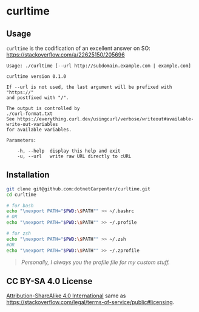 # curltime

## Usage

`curltime` is the codification of an excellent answer on SO: https://stackoverflow.com/a/22625150/205696

```
Usage: ./curltime [--url http://subdomain.example.com | example.com]

curltime version 0.1.0

If --url is not used, the last argument will be prefixed with "https://"
and postfixed with "/".

The output is controlled by
./curl-format.txt
See https://everything.curl.dev/usingcurl/verbose/writeout#available-write-out-variables
for available variables.

Parameters:

	-h, --help	display this help and exit
	-u, --url	write raw URL directly to cURL
```


## Installation

```sh
git clone git@github.com:dotnetCarpenter/curltime.git
cd curltime

# for bash
echo "\nexport PATH="$PWD:\$PATH"" >> ~/.bashrc
# OR
echo "\nexport PATH="$PWD:\$PATH"" >> ~/.profile

# for zsh
echo "\nexport PATH="$PWD:\$PATH"" >> ~/.zsh
#OR
echo "\nexport PATH="$PWD:\$PATH"" >> ~/.zprofile
```

> _Personally, I always you the profile file for my custom stuff._


## CC BY-SA 4.0 License

[Attribution-ShareAlike 4.0 International](https://creativecommons.org/licenses/by-sa/4.0/)
same as https://stackoverflow.com/legal/terms-of-service/public#licensing.
